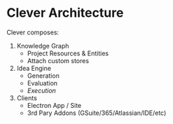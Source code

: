 # Clever Architecture

Clever composes:

1. Knowledge Graph
   - Project Resources & Entities
   - Attach custom stores
2. Idea Engine
   - Generation
   - Evaluation
   - _Execution_
3. Clients
   - Electron App / Site
   - 3rd Pary Addons (GSuite/365/Atlassian/IDE/etc)
